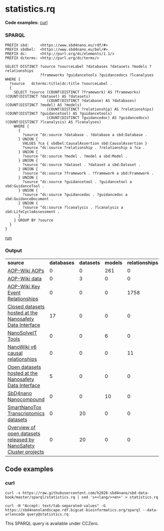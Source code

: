 # statistics.rq

**Code examples:** [curl](#curl)

### SPARQL

```sparql
PREFIX sbd:     <https://www.sbd4nano.eu/rdf/#>
PREFIX sbdbel:  <https://www.sbd4nano.eu/bel/#>
PREFIX dc:      <http://purl.org/dc/elements/1.1/>
PREFIX dcterms: <http://purl.org/dc/terms/>

SELECT DISTINCT ?source ?sourceLabel ?databases ?datasets ?models ?relationships
                ?frameworks ?guidancetools ?guidancedocs ?lcanalyses
WHERE {
  ?source   dcterms:title|dc:title ?sourceLabel .
  {
    SELECT ?source (COUNT(DISTINCT ?framework) AS ?frameworks) (COUNT(DISTINCT ?dataset) AS ?datasets)
                   (COUNT(DISTINCT ?database) AS ?databases)   (COUNT(DISTINCT ?model) AS ?models)
                   (COUNT(DISTINCT ?relationship) AS ?relationships) (COUNT(DISTINCT ?guidancetool) AS ?guidancetools)
                   (COUNT(DISTINCT ?guidancedoc) AS ?guidancedocs) (COUNT(DISTINCT ?lcanalysis) AS ?lcanalyses)
    WHERE {
      {
        ?source ^dc:source ?database . ?database a sbd:Database .
      } UNION {
        VALUES ?ca { sbdbel:CausalAssertion sbd:CausalAssertion }
        ?source ^dc:source ?relationship . ?relationship a ?ca .
      } UNION {
        ?source ^dc:source ?model . ?model a sbd:Model .
      } UNION {
        ?source ^dc:source ?dataset . ?dataset a sbd:Dataset .
      } UNION {
        ?source ^dc:source ?framework . ?framework a sbd:Framework .
      } UNION {
        ?source ^dc:source ?guidancetool . ?guidancetool a sbd:GuidanceTool .
      } UNION {
        ?source ^dc:source ?guidancedoc . ?guidancedoc a sbd:GuidanceDocument .
      } UNION {
        ?source ^dc:source ?lcanalysis . ?lcanalysis a sbd:LifeCycleAssessment .
      }
    } GROUP BY ?source
  }  
}
```

[run](https://sbd4nanolandscape.rdf.bigcat-bioinformatics.org/?q=PREFIX%20sbd%3A%20%20%20%20%20%3Chttps%3A%2F%2Fwww.sbd4nano.eu%2Frdf%2F%23%3E%0APREFIX%20sbdbel%3A%20%20%3Chttps%3A%2F%2Fwww.sbd4nano.eu%2Fbel%2F%23%3E%0APREFIX%20dc%3A%20%20%20%20%20%20%3Chttp%3A%2F%2Fpurl.org%2Fdc%2Felements%2F1.1%2F%3E%0APREFIX%20dcterms%3A%20%3Chttp%3A%2F%2Fpurl.org%2Fdc%2Fterms%2F%3E%0A%0ASELECT%20DISTINCT%20%3Fsource%20%3FsourceLabel%20%3Fdatabases%20%3Fdatasets%20%3Fmodels%20%3Frelationships%0A%20%20%20%20%20%20%20%20%20%20%20%20%20%20%20%20%3Fframeworks%20%3Fguidancetools%20%3Fguidancedocs%20%3Flcanalyses%0AWHERE%20%7B%0A%20%20%3Fsource%20%20%20dcterms%3Atitle%7Cdc%3Atitle%20%3FsourceLabel%20.%0A%20%20%7B%0A%20%20%20%20SELECT%20%3Fsource%20%28COUNT%28DISTINCT%20%3Fframework%29%20AS%20%3Fframeworks%29%20%28COUNT%28DISTINCT%20%3Fdataset%29%20AS%20%3Fdatasets%29%0A%20%20%20%20%20%20%20%20%20%20%20%20%20%20%20%20%20%20%20%28COUNT%28DISTINCT%20%3Fdatabase%29%20AS%20%3Fdatabases%29%20%20%20%28COUNT%28DISTINCT%20%3Fmodel%29%20AS%20%3Fmodels%29%0A%20%20%20%20%20%20%20%20%20%20%20%20%20%20%20%20%20%20%20%28COUNT%28DISTINCT%20%3Frelationship%29%20AS%20%3Frelationships%29%20%28COUNT%28DISTINCT%20%3Fguidancetool%29%20AS%20%3Fguidancetools%29%0A%20%20%20%20%20%20%20%20%20%20%20%20%20%20%20%20%20%20%20%28COUNT%28DISTINCT%20%3Fguidancedoc%29%20AS%20%3Fguidancedocs%29%20%28COUNT%28DISTINCT%20%3Flcanalysis%29%20AS%20%3Flcanalyses%29%0A%20%20%20%20WHERE%20%7B%0A%20%20%20%20%20%20%7B%0A%20%20%20%20%20%20%20%20%3Fsource%20%5Edc%3Asource%20%3Fdatabase%20.%20%3Fdatabase%20a%20sbd%3ADatabase%20.%0A%20%20%20%20%20%20%7D%20UNION%20%7B%0A%20%20%20%20%20%20%20%20VALUES%20%3Fca%20%7B%20sbdbel%3ACausalAssertion%20sbd%3ACausalAssertion%20%7D%0A%20%20%20%20%20%20%20%20%3Fsource%20%5Edc%3Asource%20%3Frelationship%20.%20%3Frelationship%20a%20%3Fca%20.%0A%20%20%20%20%20%20%7D%20UNION%20%7B%0A%20%20%20%20%20%20%20%20%3Fsource%20%5Edc%3Asource%20%3Fmodel%20.%20%3Fmodel%20a%20sbd%3AModel%20.%0A%20%20%20%20%20%20%7D%20UNION%20%7B%0A%20%20%20%20%20%20%20%20%3Fsource%20%5Edc%3Asource%20%3Fdataset%20.%20%3Fdataset%20a%20sbd%3ADataset%20.%0A%20%20%20%20%20%20%7D%20UNION%20%7B%0A%20%20%20%20%20%20%20%20%3Fsource%20%5Edc%3Asource%20%3Fframework%20.%20%3Fframework%20a%20sbd%3AFramework%20.%0A%20%20%20%20%20%20%7D%20UNION%20%7B%0A%20%20%20%20%20%20%20%20%3Fsource%20%5Edc%3Asource%20%3Fguidancetool%20.%20%3Fguidancetool%20a%20sbd%3AGuidanceTool%20.%0A%20%20%20%20%20%20%7D%20UNION%20%7B%0A%20%20%20%20%20%20%20%20%3Fsource%20%5Edc%3Asource%20%3Fguidancedoc%20.%20%3Fguidancedoc%20a%20sbd%3AGuidanceDocument%20.%0A%20%20%20%20%20%20%7D%20UNION%20%7B%0A%20%20%20%20%20%20%20%20%3Fsource%20%5Edc%3Asource%20%3Flcanalysis%20.%20%3Flcanalysis%20a%20sbd%3ALifeCycleAssessment%20.%0A%20%20%20%20%20%20%7D%0A%20%20%20%20%7D%20GROUP%20BY%20%3Fsource%0A%20%20%7D%20%20%0A%7D%0A)


### Output

<table>
  <tr>
    <td><b>source</b></td>
    <td><b>databases</b></td>
    <td><b>datasets</b></td>
    <td><b>models</b></td>
    <td><b>relationships</b></td>
    <td><b>frameworks</b></td>
    <td><b>guidancetools</b></td>
    <td><b>guidancedocs</b></td>
    <td><b>lcanalyses</b></td>
  </tr>
  <tr>
    <td><a href="https://h2020-sbd4nano.github.io/sbd-data-aopwiki/models/">AOP-Wiki AOPs</a></td>
    <td>0</td>
    <td>0</td>
    <td>261</td>
    <td>0</td>
    <td>0</td>
    <td>0</td>
    <td>0</td>
    <td>0</td>
  </tr>
  <tr>
    <td><a href="https://h2020-sbd4nano.github.io/sbd-data-aopwiki/">AOP-Wiki data</a></td>
    <td>0</td>
    <td>3</td>
    <td>0</td>
    <td>0</td>
    <td>0</td>
    <td>0</td>
    <td>0</td>
    <td>0</td>
  </tr>
  <tr>
    <td><a href="https://h2020-sbd4nano.github.io/sbd-data-aopwiki/relationships/">AOP-Wiki Key Event Relationships</a></td>
    <td>0</td>
    <td>0</td>
    <td>0</td>
    <td>1758</td>
    <td>0</td>
    <td>0</td>
    <td>0</td>
    <td>0</td>
  </tr>
  <tr>
    <td><a href="https://search.data.enanomapper.net/closed/">Closed datasets hosted at the Nanosafety Data Interface</a></td>
    <td>17</td>
    <td>0</td>
    <td>0</td>
    <td>0</td>
    <td>0</td>
    <td>0</td>
    <td>0</td>
    <td>0</td>
  </tr>
  <tr>
    <td><a href="https://nanosolveit.eu/resources/tools-services/">NanoSolveIT Tools</a></td>
    <td>0</td>
    <td>0</td>
    <td>6</td>
    <td>0</td>
    <td>0</td>
    <td>0</td>
    <td>0</td>
    <td>0</td>
  </tr>
  <tr>
    <td><a href="https://h2020-sbd4nano.github.io/sbd-data-nanowiki/">NanoWiki v6 causal relationships</a></td>
    <td>0</td>
    <td>0</td>
    <td>0</td>
    <td>11</td>
    <td>0</td>
    <td>0</td>
    <td>0</td>
    <td>0</td>
  </tr>
  <tr>
    <td><a href="https://search.data.enanomapper.net/">Open datasets hosted at the Nanosafety Data Interface</a></td>
    <td>5</td>
    <td>0</td>
    <td>0</td>
    <td>0</td>
    <td>0</td>
    <td>0</td>
    <td>0</td>
    <td>0</td>
  </tr>
  <tr>
    <td><a href="https://atena.urv.cat/model/">SbD4nano Nanocompound</a></td>
    <td>0</td>
    <td>0</td>
    <td>10</td>
    <td>0</td>
    <td>0</td>
    <td>0</td>
    <td>0</td>
    <td>0</td>
  </tr>
  <tr>
    <td><a href="https://h2020-sbd4nano.github.io/sbd-data-smartnanotox/">SmartNanoTox Transcriptomics datasets</a></td>
    <td>0</td>
    <td>20</td>
    <td>0</td>
    <td>0</td>
    <td>0</td>
    <td>0</td>
    <td>0</td>
    <td>0</td>
  </tr>
  <tr>
    <td><a href="https://nanocommons.github.io/datasets/">Overview of open datasets released by NanoSafety Cluster projects</a></td>
    <td>0</td>
    <td>20</td>
    <td>0</td>
    <td>0</td>
    <td>0</td>
    <td>0</td>
    <td>0</td>
    <td>0</td>
  </tr>
</table>

## Code examples

### curl

```shell
curl -s https://raw.githubusercontent.com/h2020-sbd4nano/sbd-data-book/master/sparql/statistics.rq | sed 's+<lang/>+en+' > statistics.rq

curl -H "Accept: text/tab-separated-values" -G https://sbd4nanolandscape.rdf.bigcat-bioinformatics.org/sparql --data-urlencode query@statistics.rq
```

This SPARQL query is available under CCZero.
